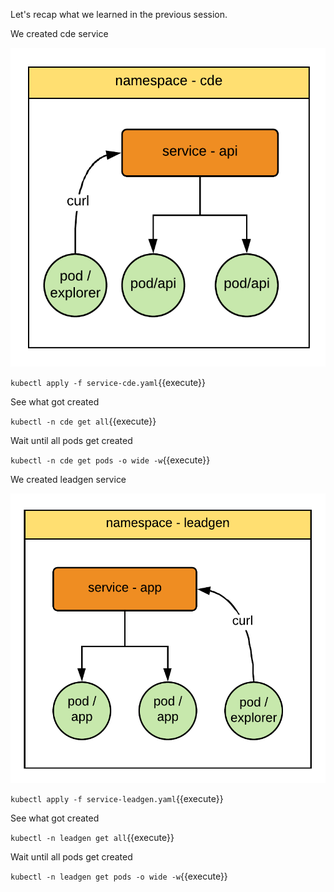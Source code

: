 Let's recap what we learned in the previous session.

We created cde service

![CDE](./assets/cde.png)

`kubectl apply -f service-cde.yaml`{{execute}}

See what got created

`kubectl -n cde get all`{{execute}}

Wait until all pods get created

`kubectl -n cde get pods -o wide -w`{{execute}}

We created leadgen service

![CDE](./assets/leadgen.png)

`kubectl apply -f service-leadgen.yaml`{{execute}}

See what got created

`kubectl -n leadgen get all`{{execute}}

Wait until all pods get created

`kubectl -n leadgen get pods -o wide -w`{{execute}}
